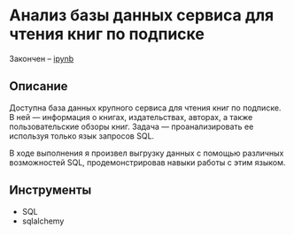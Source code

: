 # Анализ базы данных сервиса для чтения книг по подписке

Закончен – [ipynb](https://github.com/younforet/Portfolio/blob/main/SQL_project/sql_project.ipynb)

## Описание

Доступна база данных крупного сервиса для чтения книг по подписке. В ней — информация о книгах, издательствах, авторах, а также пользовательские обзоры книг.
Задача — проанализировать ее используя только язык запросов SQL.

В ходе выполнения я произвел выгрузку данных с помощью различных возможностей SQL, продемонстрировав навыки работы с этим языком.

## Инструменты

* SQL
* sqlalchemy
